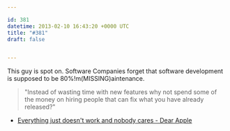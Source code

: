 ```yaml
---

id: 381
datetime: 2013-02-10 16:43:20 +0000 UTC
title: "#381"
draft: false


---
```


This guy is spot on. Software Companies forget that software development is supposed to be 80%!m(MISSING)aintenance. 

> "Instead of wasting time with new features why not spend some of the money on hiring people that can fix what you have already released?" 

 
 * [Everything just doesn't work and nobody cares - Dear Apple](http://dear-apple.com/everything-just-doesnt-work-and-nobody-cares)


